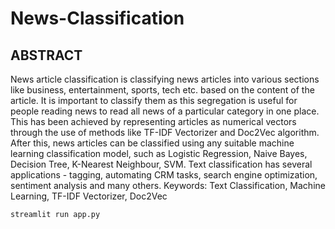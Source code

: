 # News-Classification

## ABSTRACT
News article classification is classifying news articles into various sections like business, entertainment, sports, tech etc. based on the content of the article. It is important to classify them as this segregation is useful for people reading news to read all news of a particular category in one place. This has been achieved by representing articles as numerical vectors through the use of methods like TF-IDF Vectorizer and Doc2Vec algorithm. After this, news articles can be classified using any suitable machine learning classification model, such as Logistic Regression, Naive Bayes, Decision Tree, K-Nearest Neighbour, SVM. Text classification has several applications - tagging, automating CRM tasks, search engine optimization, sentiment analysis and many others.
Keywords: Text Classification, Machine Learning, TF-IDF Vectorizer, Doc2Vec

`streamlit run app.py`
